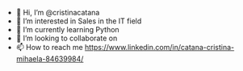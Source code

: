 - 👋 Hi, I’m @cristinacatana
- 👀 I’m interested in Sales in the IT field
- 🌱 I’m currently learning Python
- 💞️ I’m looking to collaborate on 
- 📫 How to reach me https://www.linkedin.com/in/catana-cristina-mihaela-84639984/

<!---
cristinacatana/cristinacatana is a ✨ special ✨ repository because its `README.md` (this file) appears on your GitHub profile.
You can click the Preview link to take a look at your changes.
--->
